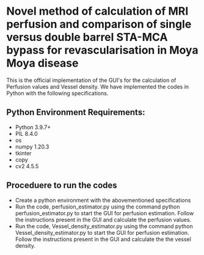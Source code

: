 # Novel method of calculation of MRI perfusion and comparison of single versus double barrel STA-MCA bypass for revascularisation in Moya Moya disease

This is the official implementation of the GUI's for the calculation of Perfusion values and Vessel density. We have implemented the codes in Python with the following specifications.

## Python Environment Requirements:

* Python 3.9.7+
* PIL 8.4.0
* os 
* numpy 1.20.3
* tkinter
* copy
* cv2 4.5.5

## Proceduere to run the codes

* Create a python environment with the abovementioned specifications
* Run the code, perfusion_estimator.py using the command python perfusion_estimator.py to start the GUI for perfusion estimation. Follow the instructions present in the GUI and calculate the perfusion values.
* Run the code, Vessel_density_estimator.py using the command python Vessel_density_estimator.py to start the GUI for perfusion estimation. Follow the instructions present in the GUI and calculate the the vessel density.
